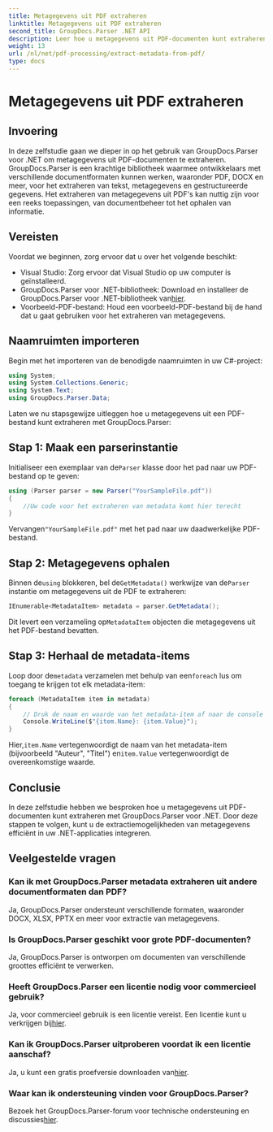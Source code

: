 ```yaml
---
title: Metagegevens uit PDF extraheren
linktitle: Metagegevens uit PDF extraheren
second_title: GroupDocs.Parser .NET API
description: Leer hoe u metagegevens uit PDF-documenten kunt extraheren met GroupDocs.Parser voor .NET. Deze uitgebreide handleiding bevat stapsgewijze instructies en vereisten.
weight: 13
url: /nl/net/pdf-processing/extract-metadata-from-pdf/
type: docs
---
```

# Metagegevens uit PDF extraheren

## Invoering
In deze zelfstudie gaan we dieper in op het gebruik van GroupDocs.Parser voor .NET om metagegevens uit PDF-documenten te extraheren. GroupDocs.Parser is een krachtige bibliotheek waarmee ontwikkelaars met verschillende documentformaten kunnen werken, waaronder PDF, DOCX en meer, voor het extraheren van tekst, metagegevens en gestructureerde gegevens. Het extraheren van metagegevens uit PDF's kan nuttig zijn voor een reeks toepassingen, van documentbeheer tot het ophalen van informatie.
## Vereisten
Voordat we beginnen, zorg ervoor dat u over het volgende beschikt:
- Visual Studio: Zorg ervoor dat Visual Studio op uw computer is geïnstalleerd.
-  GroupDocs.Parser voor .NET-bibliotheek: Download en installeer de GroupDocs.Parser voor .NET-bibliotheek van[hier](https://releases.groupdocs.com/parser/net/).
- Voorbeeld-PDF-bestand: Houd een voorbeeld-PDF-bestand bij de hand dat u gaat gebruiken voor het extraheren van metagegevens.

## Naamruimten importeren
Begin met het importeren van de benodigde naamruimten in uw C#-project:
```csharp
using System;
using System.Collections.Generic;
using System.Text;
using GroupDocs.Parser.Data;
```

Laten we nu stapsgewijze uitleggen hoe u metagegevens uit een PDF-bestand kunt extraheren met GroupDocs.Parser:
## Stap 1: Maak een parserinstantie
 Initialiseer een exemplaar van de`Parser` klasse door het pad naar uw PDF-bestand op te geven:
```csharp
using (Parser parser = new Parser("YourSampleFile.pdf"))
{
    //Uw code voor het extraheren van metadata komt hier terecht
}
```
 Vervangen`"YourSampleFile.pdf"` met het pad naar uw daadwerkelijke PDF-bestand.
## Stap 2: Metagegevens ophalen
 Binnen de`using` blokkeren, bel de`GetMetadata()` werkwijze van de`Parser` instantie om metagegevens uit de PDF te extraheren:
```csharp
IEnumerable<MetadataItem> metadata = parser.GetMetadata();
```
 Dit levert een verzameling op`MetadataItem` objecten die metagegevens uit het PDF-bestand bevatten.
## Stap 3: Herhaal de metadata-items
 Loop door de`metadata` verzamelen met behulp van een`foreach` lus om toegang te krijgen tot elk metadata-item:
```csharp
foreach (MetadataItem item in metadata)
{
    // Druk de naam en waarde van het metadata-item af naar de console
    Console.WriteLine($"{item.Name}: {item.Value}");
}
```
 Hier,`item.Name` vertegenwoordigt de naam van het metadata-item (bijvoorbeeld "Auteur", "Titel") en`item.Value` vertegenwoordigt de overeenkomstige waarde.

## Conclusie
In deze zelfstudie hebben we besproken hoe u metagegevens uit PDF-documenten kunt extraheren met GroupDocs.Parser voor .NET. Door deze stappen te volgen, kunt u de extractiemogelijkheden van metagegevens efficiënt in uw .NET-applicaties integreren.

## Veelgestelde vragen
### Kan ik met GroupDocs.Parser metadata extraheren uit andere documentformaten dan PDF?
Ja, GroupDocs.Parser ondersteunt verschillende formaten, waaronder DOCX, XLSX, PPTX en meer voor extractie van metagegevens.
### Is GroupDocs.Parser geschikt voor grote PDF-documenten?
Ja, GroupDocs.Parser is ontworpen om documenten van verschillende groottes efficiënt te verwerken.
### Heeft GroupDocs.Parser een licentie nodig voor commercieel gebruik?
 Ja, voor commercieel gebruik is een licentie vereist. Een licentie kunt u verkrijgen bij[hier](https://purchase.groupdocs.com/buy).
### Kan ik GroupDocs.Parser uitproberen voordat ik een licentie aanschaf?
 Ja, u kunt een gratis proefversie downloaden van[hier](https://releases.groupdocs.com/).
### Waar kan ik ondersteuning vinden voor GroupDocs.Parser?
 Bezoek het GroupDocs.Parser-forum voor technische ondersteuning en discussies[hier](https://forum.groupdocs.com/c/parser/17).
